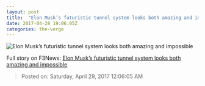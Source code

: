 ```yaml
---
layout: post
title:  "Elon Musk’s futuristic tunnel system looks both amazing and impossible"
date: 2017-04-28 19:06:05Z
categories: the-verge
---
```


![Elon Musk’s futuristic tunnel system looks both amazing and impossible](https://cdn0.vox-cdn.com/thumbor/3ZbfhmIU6PCDi2lUP_tZlQ_y87I=/18x0:1254x695/1600x900/cdn0.vox-cdn.com/uploads/chorus_image/image/54517821/the_boring_company_concept_screenshot_1_copy.0.jpg)




Full story on F3News: [Elon Musk’s futuristic tunnel system looks both amazing and impossible](http://www.f3nws.com/n/kGdnHJ)

> Posted on: Saturday, April 29, 2017 12:06:05 AM
